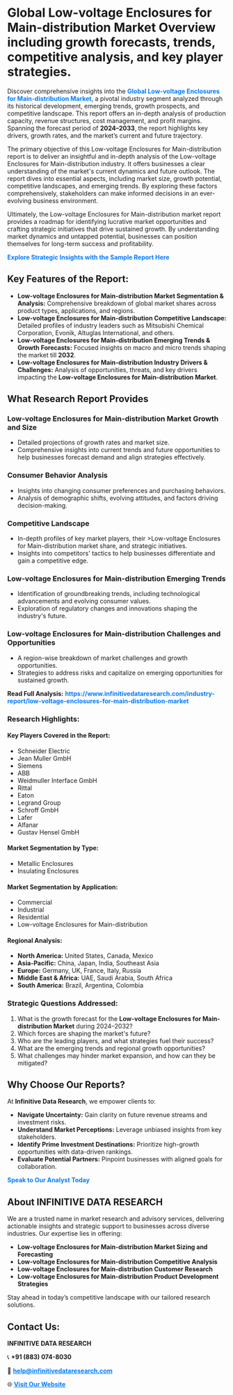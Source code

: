 <h1>Global Low-voltage Enclosures for Main-distribution Market Overview including growth forecasts, trends, competitive analysis, and key player strategies.</h1>
<p>
Discover comprehensive insights into the 
<a href="https://www.infinitivedataresearch.com/industry-report/low-voltage-enclosures-for-main-distribution-market" rel="dofollow" style="color: #007BFF; text-decoration: none;"><strong>Global Low-voltage Enclosures for Main-distribution Market</strong></a>, a pivotal industry segment analyzed through its historical development, emerging trends, growth prospects, and competitive landscape. This report offers an in-depth analysis of production capacity, revenue structures, cost management, and profit margins. Spanning the forecast period of <strong>2024–2033</strong>, the report highlights key drivers, growth rates, and the market’s current and future trajectory.
</p>
<p>
The primary objective of this Low-voltage Enclosures for Main-distribution report is to deliver an insightful and in-depth analysis of the Low-voltage Enclosures for Main-distribution industry. It offers businesses a clear understanding of the market's current dynamics and future outlook. The report dives into essential aspects, including market size, growth potential, competitive landscapes, and emerging trends. By exploring these factors comprehensively, stakeholders can make informed decisions in an ever-evolving business environment.
</p>
<p>
Ultimately, the Low-voltage Enclosures for Main-distribution market report provides a roadmap for identifying lucrative market opportunities and crafting strategic initiatives that drive sustained growth. By understanding market dynamics and untapped potential, businesses can position themselves for long-term success and profitability.
</p>
<p>
<a href="https://www.infinitivedataresearch.com/request-sample/reportId=112508" style="color: #007BFF; text-decoration: none;"><strong>Explore Strategic Insights with the Sample Report Here</strong></a>
</p>

<h2>Key Features of the Report:</h2>
<ul>
<li><strong>Low-voltage Enclosures for Main-distribution Market Segmentation & Analysis:</strong> Comprehensive breakdown of global market shares across product types, applications, and regions.</li>
<li><strong>Low-voltage Enclosures for Main-distribution Competitive Landscape:</strong> Detailed profiles of industry leaders such as Mitsubishi Chemical Corporation, Evonik, Altuglas International, and others.</li>
<li><strong>Low-voltage Enclosures for Main-distribution Emerging Trends & Growth Forecasts:</strong> Focused insights on macro and micro trends shaping the market till <strong>2032</strong>.</li>
<li><strong>Low-voltage Enclosures for Main-distribution Industry Drivers & Challenges:</strong> Analysis of opportunities, threats, and key drivers impacting the <strong>Low-voltage Enclosures for Main-distribution Market</strong>.</li>
</ul>

<h2>What Research Report Provides</h2>
<h3>Low-voltage Enclosures for Main-distribution Market Growth and Size</h3>
<ul>
<li>Detailed projections of growth rates and market size.</li>
<li>Comprehensive insights into current trends and future opportunities to help businesses forecast demand and align strategies effectively.</li>
</ul>

<h3>Consumer Behavior Analysis</h3>
<ul>
<li>Insights into changing consumer preferences and purchasing behaviors.</li>
<li>Analysis of demographic shifts, evolving attitudes, and factors driving decision-making.</li>
</ul>

<h3>Competitive Landscape</h3>
<ul>
<li>In-depth profiles of key market players, their >Low-voltage Enclosures for Main-distribution market share, and strategic initiatives.</li>
<li>Insights into competitors' tactics to help businesses differentiate and gain a competitive edge.</li>
</ul>

<h3>Low-voltage Enclosures for Main-distribution Emerging Trends</h3>
<ul>
<li>Identification of groundbreaking trends, including technological advancements and evolving consumer values.</li>
<li>Exploration of regulatory changes and innovations shaping the industry's future.</li>
</ul>

<h3>Low-voltage Enclosures for Main-distribution Challenges and Opportunities</h3>
<ul>
<li>A region-wise breakdown of market challenges and growth opportunities.</li>
<li>Strategies to address risks and capitalize on emerging opportunities for sustained growth.</li>
</ul>
<p><strong>Read Full Analysis:</strong> <a href="https://www.infinitivedataresearch.com/industry-report/low-voltage-enclosures-for-main-distribution-market" rel="dofollow" style="color: #007BFF; text-decoration: none;"><strong>https://www.infinitivedataresearch.com/industry-report/low-voltage-enclosures-for-main-distribution-market</strong></a></p>
<h3>Research Highlights:</h3>
<h4>Key Players Covered in the Report:</h4>
<ul><li>Schneider Electric</li><li>Jean Muller GmbH</li><li>Siemens</li><li>ABB</li><li>Weidmuller Interface GmbH</li><li>Rittal</li><li>Eaton</li><li>Legrand Group</li><li>Schroff GmbH</li><li>Lafer</li><li>Alfanar</li><li>Gustav Hensel GmbH</li></ul>
<h4>Market Segmentation by Type:</h4>
<ul><li>Metallic Enclosures</li><li>Insulating Enclosures</li></ul>
<h4>Market Segmentation by Application:</h4>
<ul><li>Commercial</li><li>Industrial</li><li>Residential</li><li>Low-voltage Enclosures for Main-distribution</li></ul>

<h4>Regional Analysis:</h4>
<ul>
<li><strong>North America:</strong> United States, Canada, Mexico</li>
<li><strong>Asia-Pacific:</strong> China, Japan, India, Southeast Asia</li>
<li><strong>Europe:</strong> Germany, UK, France, Italy, Russia</li>
<li><strong>Middle East & Africa:</strong> UAE, Saudi Arabia, South Africa</li>
<li><strong>South America:</strong> Brazil, Argentina, Colombia</li>
</ul>

<h3>Strategic Questions Addressed:</h3>
<ol>
<li>What is the growth forecast for the <strong>Low-voltage Enclosures for Main-distribution Market</strong> during 2024–2032?</li>
<li>Which forces are shaping the market's future?</li>
<li>Who are the leading players, and what strategies fuel their success?</li>
<li>What are the emerging trends and regional growth opportunities?</li>
<li>What challenges may hinder market expansion, and how can they be mitigated?</li>
</ol>

<h2>Why Choose Our Reports?</h2>
<p>At <strong>Infinitive Data Research</strong>, we empower clients to:</p>
<ul>
<li><strong>Navigate Uncertainty:</strong> Gain clarity on future revenue streams and investment risks.</li>
<li><strong>Understand Market Perceptions:</strong> Leverage unbiased insights from key stakeholders.</li>
<li><strong>Identify Prime Investment Destinations:</strong> Prioritize high-growth opportunities with data-driven rankings.</li>
<li><strong>Evaluate Potential Partners:</strong> Pinpoint businesses with aligned goals for collaboration.</li>
</ul>
<p><a href="https://www.infinitivedataresearch.com/industry-report/low-voltage-enclosures-for-main-distribution-market" rel="dofollow" style="color: #007BFF; text-decoration: none;"><strong>Speak to Our Analyst Today</strong></a></p>

<h2>About INFINITIVE DATA RESEARCH</h2>
<p>We are a trusted name in market research and advisory services, delivering actionable insights and strategic support to businesses across diverse industries. Our expertise lies in offering:</p>
<ul>
<li><strong>Low-voltage Enclosures for Main-distribution Market Sizing and Forecasting</strong></li>
<li><strong>Low-voltage Enclosures for Main-distribution Competitive Analysis</strong></li>
<li><strong>Low-voltage Enclosures for Main-distribution Customer Research</strong></li>
<li><strong>Low-voltage Enclosures for Main-distribution Product Development Strategies</strong></li>
</ul>
<p>Stay ahead in today’s competitive landscape with our tailored research solutions.</p>

<h2>Contact Us:</h2>
<p><strong>INFINITIVE DATA RESEARCH</strong></p>
<p>📞 <strong>+91 (883) 074-8030</strong></p>
<p>📧 <strong><a href="mailto:help@infinitivedataresearch.com" style="color: #007BFF;">help@infinitivedataresearch.com</a></strong></p>
<p>🌐 <strong><a href="https://www.infinitivedataresearch.com" rel="dofollow" style="color: #007BFF;">Visit Our Website</a></strong></p>